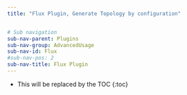 ```yaml
---
title: "Flux Plugin, Generate Topology by configuration"


# Sub navigation
sub-nav-parent: Plugins
sub-nav-group: AdvancedUsage
sub-nav-id: Flux
#sub-nav-pos: 2
sub-nav-title: Flux Plugin
---
```


* This will be replaced by the TOC
{:toc}
